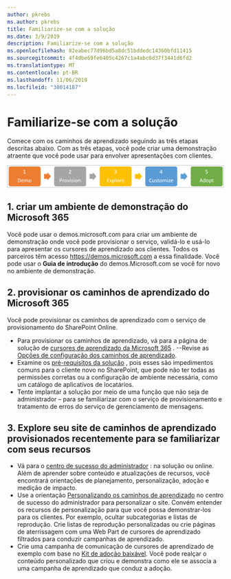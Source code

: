 ```yaml
---
author: pkrebs
ms.author: pkrebs
title: Familiarize-se com a solução
ms.date: 3/9/2019
description: Familiarize-se com a solução
ms.openlocfilehash: 82eabec77d96bd5a8dc51bddedc14360bfd11415
ms.sourcegitcommit: 4f4dbe69fe6405c4267c1a4abc6d37f3441d6fd2
ms.translationtype: MT
ms.contentlocale: pt-BR
ms.lasthandoff: 11/06/2019
ms.locfileid: "38014187"
---
```

# <a name="get-familiar-with-the-solution"></a>Familiarize-se com a solução 
Comece com os caminhos de aprendizado seguindo as três etapas descritas abaixo. Com as três etapas, você pode criar uma demonstração atraente que você pode usar para envolver apresentações com clientes. 

![CG-Partner-getfam. png](media/cg-partner-getfam.png)

## <a name="1-create-a-microsoft-365-demonstration-environment"></a>1. criar um ambiente de demonstração do Microsoft 365
Você pode usar o demos.microsoft.com para criar um ambiente de demonstração onde você pode provisionar o serviço, validá-lo e usá-lo para apresentar os cursores de aprendizado aos clientes. Todos os parceiros têm acesso https://demos.microsoft.com a essa finalidade. Você pode usar o **Guia de introdução** do demos.Microsoft.com se você for novo no ambiente de demonstração.

## <a name="2-provision-microsoft-365-learning-pathways"></a>2. provisionar os caminhos de aprendizado do Microsoft 365
Você pode provisionar os caminhos de aprendizado com o serviço de provisionamento do SharePoint Online.
- Para provisionar os caminhos de aprendizado, vá para a página de solução de [cursores de aprendizado da Microsoft 365](https://provisioning.sharepointpnp.com/details/3df8bd55-b872-4c9d-88e3-6b2f05344239) . --Revise as [Opções de configuração dos caminhos de aprendizado](https://docs.microsoft.com/en-us/office365/customlearning/custom_setupoptions). 
- Examine os [pré-requisitos da solução](https://docs.microsoft.com/en-us/office365/customlearning/custom_provision) , pois esses são impedimentos comuns para o cliente novo no SharePoint, que pode não ter todas as permissões corretas ou a configuração de ambiente necessária, como um catálogo de aplicativos de locatários.
- Tente implantar a solução por meio de uma função que não seja de administrador – para se familiarizar com o serviço de provisionamento e tratamento de erros do serviço de gerenciamento de mensagens.

## <a name="3-explore-your-newly-provisioned-learning-pathways-site-to-get-familiar-with-its-capabilities"></a>3. Explore seu site de caminhos de aprendizado provisionados recentemente para se familiarizar com seus recursos
- Vá para o [centro de sucesso do administrador](https://docs.microsoft.com/en-us/office365/customlearning/custom_successcenter) : na solução ou online. Além de aprender sobre conteúdo e atualizações de recursos, você encontrará orientações de planejamento, personalização, adoção e medição de impacto.
- Use a orientação [Personalizando os caminhos de aprendizado](https://docs.microsoft.com/en-us/office365/customlearning/custom_overview) no centro de sucesso do administrador para personalizar o site. Convém entender os recursos de personalização para que você possa demonstrar-los para os clientes. Por exemplo, ocultar subcategorias e listas de reprodução. Crie listas de reprodução personalizadas ou crie páginas de aterrissagem com uma Web Part de cursores de aprendizado filtrados para conduzir campanhas de aprendizado. 
- Crie uma campanha de comunicação de cursores de aprendizado de exemplo com base no [Kit de adoção baixável](https://teamworktools.azurewebsites.net/m365lp/m365lpadoptionkit.zip). Você pode realçar o conteúdo personalizado que criou e demonstra como ele se associa a uma campanha de aprendizado que conduz a adoção. 

